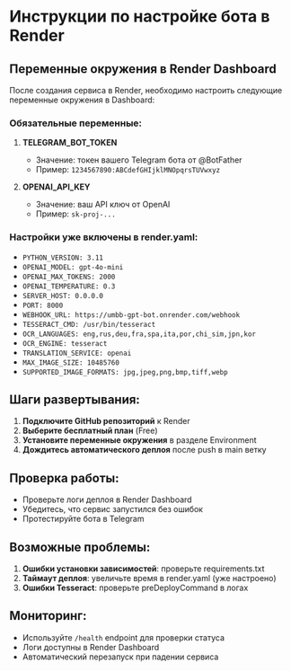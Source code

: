 # Инструкции по настройке бота в Render

## Переменные окружения в Render Dashboard

После создания сервиса в Render, необходимо настроить следующие переменные окружения в Dashboard:

### Обязательные переменные:

1. **TELEGRAM_BOT_TOKEN**
   - Значение: токен вашего Telegram бота от @BotFather
   - Пример: `1234567890:ABCdefGHIjklMNOpqrsTUVwxyz`

2. **OPENAI_API_KEY**
   - Значение: ваш API ключ от OpenAI
   - Пример: `sk-proj-...`

### Настройки уже включены в render.yaml:

- `PYTHON_VERSION: 3.11`
- `OPENAI_MODEL: gpt-4o-mini`
- `OPENAI_MAX_TOKENS: 2000`
- `OPENAI_TEMPERATURE: 0.3`
- `SERVER_HOST: 0.0.0.0`
- `PORT: 8000`
- `WEBHOOK_URL: https://umbb-gpt-bot.onrender.com/webhook`
- `TESSERACT_CMD: /usr/bin/tesseract`
- `OCR_LANGUAGES: eng,rus,deu,fra,spa,ita,por,chi_sim,jpn,kor`
- `OCR_ENGINE: tesseract`
- `TRANSLATION_SERVICE: openai`
- `MAX_IMAGE_SIZE: 10485760`
- `SUPPORTED_IMAGE_FORMATS: jpg,jpeg,png,bmp,tiff,webp`

## Шаги развертывания:

1. **Подключите GitHub репозиторий** к Render
2. **Выберите бесплатный план** (Free)
3. **Установите переменные окружения** в разделе Environment
4. **Дождитесь автоматического деплоя** после push в main ветку

## Проверка работы:

- Проверьте логи деплоя в Render Dashboard
- Убедитесь, что сервис запустился без ошибок
- Протестируйте бота в Telegram

## Возможные проблемы:

1. **Ошибки установки зависимостей**: проверьте requirements.txt
2. **Таймаут деплоя**: увеличьте время в render.yaml (уже настроено)
3. **Ошибки Tesseract**: проверьте preDeployCommand в логах

## Мониторинг:

- Используйте `/health` endpoint для проверки статуса
- Логи доступны в Render Dashboard
- Автоматический перезапуск при падении сервиса